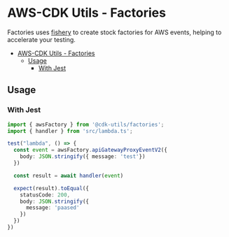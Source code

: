 # AWS-CDK Utils - Factories

Factories uses [fishery](https://github.com/thoughtbot/fishery) to create stock factories for AWS events, helping to accelerate your testing.

- [AWS-CDK Utils - Factories](#aws-cdk-utils---factories)
  - [Usage](#usage)
    - [With Jest](#with-jest)

## Usage

### With Jest

```ts
import { awsFactory } from '@cdk-utils/factories';
import { handler } from 'src/lambda.ts';

test("lambda", () => {
  const event = awsFactory.apiGatewayProxyEventV2({
    body: JSON.stringify({ message: 'test'})
  })

  const result = await handler(event)

  expect(result).toEqual({
    statusCode: 200,
    body: JSON.stringify({
      message: 'paased'
    })
  })
})
```
